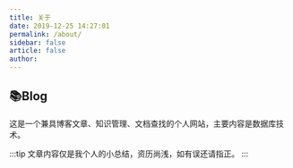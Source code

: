 ```yaml
---
title: 关于
date: 2019-12-25 14:27:01
permalink: /about/
sidebar: false
article: false
author:
---
```

## 📚Blog

这是一个兼具博客文章、知识管理、文档查找的个人网站，主要内容是数据库技术。

:::tip
文章内容仅是我个人的小总结，资历尚浅，如有误还请指正。
:::

<script>
  export default {
    data(){
      return {
        QQ: '894072666',
        qqUrl: `tencent://message/?uin=${this.QQ}&Site=&Menu=yes`
      }
    },
    mounted(){
      const flag =  navigator.userAgent.match(/(phone|pad|pod|iPhone|iPod|ios|iPad|Android|Mobile|BlackBerry|IEMobile|MQQBrowser|JUC|Fennec|wOSBrowser|BrowserNG|WebOS|Symbian|Windows Phone)/i);
      if(flag){
        this.qqUrl = `mqqwpa://im/chat?chat_type=wpa&uin=${this.QQ}&version=1&src_type=web&web_src=oicqzone.com`
      }
    }
  }
</script>
